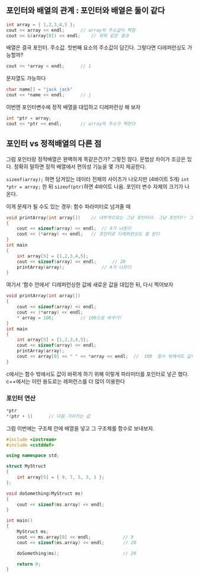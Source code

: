 ## 포인터와 배열의 관계 : 포인터와 배열은 둘이 같다

```cpp
int array = { 1,2,3,4,5 };
cout << array << endl;		// array의 주소값이 찍힘
cout << &(array[0]) << endl;	// 위와 같은 결과
```

배열은 결국 포인터. 주소값. 첫번째 요소의 주소값이 담긴다.
그렇다면 디레퍼런싱도 가능할까?

```cpp
cout << *array < endl;		// 1
```

문자열도 가능하다

```cpp
char name[] = "jack jack"
cout << *name << endl;		// j
```

이번엔 포인터변수에 정적 배열을 대입하고 디레퍼런싱 해 보자
 
```cpp
int *ptr = array;
cout << *ptr << endl;		// array의 주소가 찍힌다
```

## 포인터 vs 정적배열의 다른 점

그럼 포인터랑 정적배열은 완벽하게 똑같은건가?
그렇진 않다. 문법상 차이가 조긍은 있다. 
정확히 말하면 정적 배열에서 편의성 기능을 몇 가지 제공한다.

`sizeof(array);` 하면 담겨있는 데이터 전체의 사이즈가 나오지만 (4바이트 5개)
`int *ptr = array;` 한 뒤 `sizeof(ptr)`하면 4바이트 나옴. 포인터 변수 자체의 크기가 나온다.

이게 문제가 될 수도 있는 경우: 함수 파라미터로 넘겨줄 때 

```cpp
void printArray(int array[])	// 내부적으로는 그냥 포인터다. 그냥 포인터!! 그래서 void printArray(int * array)와 같다.
{
	cout << sizeof(array) << endl;	// 4가 나온다
	cout << (*array) << endl;	// 포인터로 디레퍼런싱도 잘 된다
}
int main
{
	int array[5] = {1,2,3,4,5};
	cout << sizeof(array) << endl;		// 20
	printArray(array);				// 4가 나온다
}
```

여기서 '함수 안에서' 디레퍼런싱한 값에 새로운 값을 대입한 뒤, 다시 찍어보자

```cpp
void printArray(int array[])	
{
	cout << sizeof(array) << endl;
	cout << (*array) << endl;	
	* array = 100;			// 100으로 바꾸기!
}
int main
{
	int array[5] = {1,2,3,4,5};
	cout << sizeof(array) << endl;		
	printArray(array);			
	cout << array[0] << " " << *array << endl;	//  100  함수 밖에서도 값이 변해있다!!	
}
```

c에서는 함수 밖에서도 값이 바뀌게 하기 위해 이렇게 파라미터를 포인터로 넣곤 했다.
c++에서는 이런 용도로는 레퍼런스를 더 많이 이용한다

### 포인터 연산

```cpp
*ptr		
*(ptr + 1) 		// 다음 가리키는 값
```

그럼 이번에는 구조체 안에 배열을 넣고 그 구조체를 함수로 보내보자.

```cpp
#include <iostream>
#include <cstddef>

using namespace std;

struct MyStruct
{
	int array[5] = { 9, 7, 5, 3, 1 };
};

void doSomething(MyStruct ms)
{
	cout << sizeof(ms.array) << endl;
}

int main()
{
	MyStruct ms;
	cout << ms.array[0] << endl;			// 9
	cout << sizeof(ms.array) << endl;		// 20

	doSomething(ms);						// 20

	return 0;
}
```